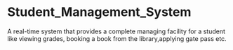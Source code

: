 # Student_Management_System
A real-time system that provides a complete managing facility for a student like viewing grades, booking a book from the library,applying gate pass etc.
